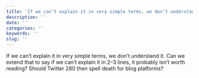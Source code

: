```yaml
---
title: 'If we can’t explain it in very simple terms, we don’t understand it.'
description: ''
date: ''
categories: ''
keywords: ''
slug: ''
---
```


If we can’t explain it in very simple terms, we don’t understand it. Can we extend that to say if we can’t explain it in 2–3 lines, it probably isn’t worth reading? Should Twitter 280 then spell death for blog platforms?